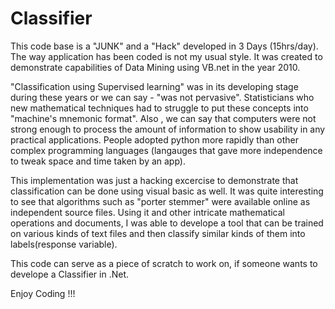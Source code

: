 # Classifier

This code base is a "JUNK" and a "Hack" developed in 3 Days (15hrs/day). The way application has been coded is not my usual style. It was created to demonstrate capabilities of Data Mining using VB.net in the year 2010.

"Classification using Supervised learning" was in its developing stage during these years or we can say - "was not pervasive". Statisticians who new mathematical techniques had to struggle to put these concepts into "machine's mnemonic format". Also , we can say that computers were not strong enough to process the amount of information to show usability in any practical applications. People adopted python more rapidly than other complex programming languages (langauges that gave more independence to tweak space and time taken by an app).

This implementation was just a hacking excercise to demonstrate that classification can be done using visual basic as well. It was quite interesting to see that algorithms such as "porter stemmer" were available online as independent source files. Using it and other intricate mathematical operations and documents, I was able to develope a tool that can be trained on various kinds of text files and then classify similar kinds of them into labels(response variable).

This code can serve as a piece of scratch to work on, if someone wants to develope a Classifier in .Net.

Enjoy Coding !!!
